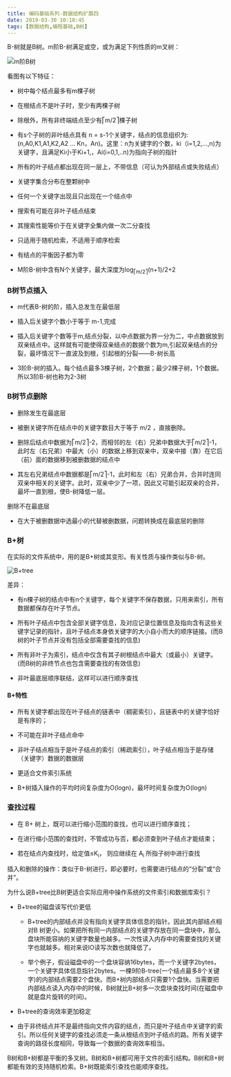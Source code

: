```yaml
---
title: 编码基础系列-数据结构扩展四
date: 2019-03-30 10:18:45
tags: [数据结构,编程基础,B树]
---
```


B-树就是B树。m阶B-树满足或空，或为满足下列性质的m叉树：

![m阶B树](/images/dataStructure/btree.jpg)

<!--more-->

看图有以下特征：

* 树中每个结点最多有m棵子树

* 在根结点不是叶子时，至少有两棵子树

* 除根外，所有非终端结点至少有⎡m/2⎤棵子树

* 有s个子树的非叶结点具有 n = s-1个关键字，结点的信息组织为:(n,A0,K1,A1,K2,A2 … Kn，An)。这里：n为关键字的个数，ki（i=1,2,…,n)为关键字，且满足Ki小于Ki+1,，Ai(i=0,1,..n)为指向子树的指针

* 所有的叶子结点都出现在同一层上，不带信息（可认为外部结点或失败结点）

* 关键字集合分布在整颗树中

* 任何一个关键字出现且只出现在一个结点中

* 搜索有可能在非叶子结点结束

* 其搜索性能等价于在关键字全集内做一次二分查找

* 只适用于随机检索，不适用于顺序检索

* 有结点的平衡因子都为零

* M阶B-树中含有N个关键字，最大深度为log<sub>⎡m/2⎤</sub>(n+1)/2+2

### B树节点插入

* m代表B-树的阶，插入总发生在最低层

* 插入后关键字个数小于等于 m-1,完成

* 插入后关键字个数等于m,结点分裂，以中点数据为界一分为二，中点数据放到双亲结点中。这样就有可能使得双亲结点的数据个数为m,引起双亲结点的分裂，最坏情况下一直波及到根，引起根的分裂——B-树长高

* 3阶B-树的插入。每个结点最多3棵子树，2个数据；最少2棵子树，1个数据。所以3阶B-树也称为2-3树

### B树节点删除

* 删除发生在最底层 

* 被删关键字所在结点中的关键字数目大于等于 m/2 ，直接删除。

* 删除后结点中数据为⎡m/2⎤-2，而相邻的左（右）兄弟中数据大于⎡m/2⎤-1，此时左（右兄弟）中最大（小）的数据上移到双亲中，双亲中接（靠）在它后（前）面的数据移到被删数据的结点中

* 其左右兄弟结点中数据都是⎡m/2⎤-1，此时和左（右）兄弟合并，合并时连同双亲中相关的关键字。此时，双亲中少了一项，因此又可能引起双亲的合并，最坏一直到根，使B-树降低一层。

删除不在最底层 

* 在大于被删数据中选最小的代替被删数据，问题转换成在最底层的删除

### B+树

在实际的文件系统中，用的是B+树或其变形。有关性质与操作类似与B-树。

![B+tree](/images/dataStructure/B+tree.jpg)

差异：

* 有n棵子树的结点中有n个关键字，每个关键字不保存数据，只用来索引，所有数据都保存在叶子节点。

* 所有叶子结点中包含全部关键字信息，及对应记录位置信息及指向含有这些关键字记录的指针，且叶子结点本身依关键字的大小自小而大的顺序链接。(而B树的叶子节点并没有包括全部需要查找的信息)

* 所有非叶子为索引，结点中仅含有其子树根结点中最大（或最小）关键字。 (而B树的非终节点也包含需要查找的有效信息)

* 非叶最底层顺序联结，这样可以进行顺序查找

#### B+特性

* 所有关键字都出现在叶子结点的链表中（稠密索引），且链表中的关键字恰好是有序的；

* 不可能在非叶子结点命中

* 非叶子结点相当于是叶子结点的索引（稀疏索引），叶子结点相当于是存储（关键字）数据的数据层

* 更适合文件索引系统

* B+树插入操作的平均时间复杂度为O(logn)，最坏时间复杂度为O(logn)

### 查找过程

* 在 B+ 树上，既可以进行缩小范围的查找，也可以进行顺序查找；

* 在进行缩小范围的查找时，不管成功与否，都必须查到叶子结点才能结束；

* 若在结点内查找时，给定值≤K<sub>i</sub>， 则应继续在 A<sub>i</sub> 所指子树中进行查找

插入和删除的操作：类似于B-树进行，即必要时，也需要进行结点的“分裂”或“合并”。

为什么说B+tree比B树更适合实际应用中操作系统的文件索引和数据库索引？

* B+tree的磁盘读写代价更低 

  * B+tree的内部结点并没有指向关键字具体信息的指针。因此其内部结点相对B 树更小。如果把所有同一内部结点的关键字存放在同一盘块中，那么盘块所能容纳的关键字数量也越多。一次性读入内存中的需要查找的关键字也就越多。相对来说IO读写次数也就降低了。

  * 举个例子，假设磁盘中的一个盘块容纳16bytes，而一个关键字2bytes，一个关键字具体信息指针2bytes。一棵9阶B-tree(一个结点最多8个关键字)的内部结点需要2个盘快。而B+树内部结点只需要1个盘快。当需要把内部结点读入内存中的时候，B树就比B+树多一次盘块查找时间(在磁盘中就是盘片旋转的时间)。

* B+tree的查询效率更加稳定 
 
 * 由于非终结点并不是最终指向文件内容的结点，而只是叶子结点中关键字的索引。所以任何关键字的查找必须走一条从根结点到叶子结点的路。所有关键字查询的路径长度相同，导致每一个数据的查询效率相当。


B树和B+树都是平衡的多叉树。B树和B+树都可用于文件的索引结构。B树和B+树都能有效的支持随机检索。B+树既能索引查找也能顺序查找。
